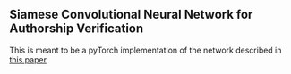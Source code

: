 ## Siamese Convolutional Neural Network for Authorship Verification

This is meant to be a pyTorch implementation of the network described in [this paper](http://cs231n.stanford.edu/reports/2017/pdfs/801.pdf) 
